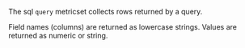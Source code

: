 The sql `query` metricset collects rows returned by a query.

Field names (columns) are returned as lowercase strings. Values are returned as numeric or string.
